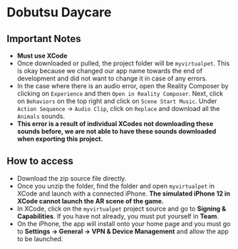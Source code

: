 # Dobutsu Daycare

## Important Notes
- **Must use XCode**
- Once downloaded or pulled, the project folder will be ``myvirtualpet``. This is okay because we changed our app name towards the end of development and did not want to change it in case of any errors.
- In the case where there is an audio error, open the Reality Composer by clicking on ``Experience`` and then ``Open in Reality Composer``. Next, click on ``Behaviors`` on the top right and click on ``Scene Start Music``. Under ``Action Sequence`` -> ``Audio Clip``, click on ``Replace`` and download all the ``Animals`` sounds.
- **This error is a result of individual XCodes not downloading these sounds before, we are not able to have these sounds downloaded when exporting this project.**

## How to access
- Download the zip source file directly.
- Once you unzip the folder, find the folder and open `myvirtualpet` in XCode and launch with a connected iPhone. **The simulated iPhone 12 in XCode cannot launch the AR scene of the game.**
- In XCode, click on the `myvirtualpet` project source and go to **Signing & Capabilities**. If you have not already, you must put yourself in **Team**.  
- On the iPhone, the app will install onto your home page and you must go to **Settings -> General -> VPN & Device Management** and allow the app to be launched.
